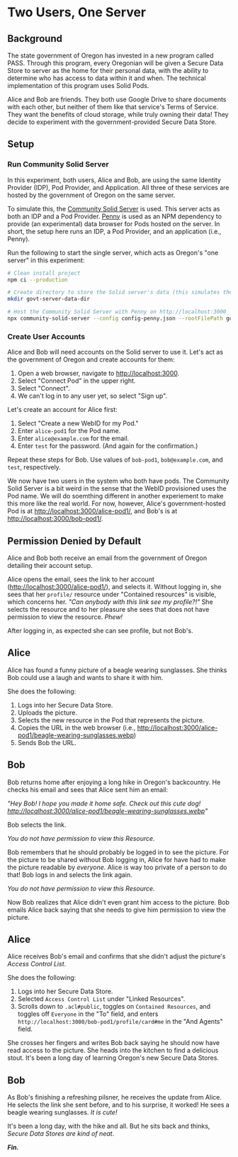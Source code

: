 # Two Users, One Server

## Background

The state government of Oregon has invested in a new program called PASS.
Through this program, every Oregonian will be given a Secure Data Store to server as the home for their personal data,
with the ability to determine who has access to data within it and when.
The technical implementation of this program uses Solid Pods.

Alice and Bob are friends.
They both use Google Drive to share documents with each other, but neither of them like that service's Terms of Service.
They want the benefits of cloud storage, while truly owning their data!
They decide to experiment with the government-provided Secure Data Store.

## Setup

### Run Community Solid Server

In this experiment, both users, Alice and Bob, are using the same
Identity Provider (IDP),
Pod Provider,
and Application.
All three of these services are hosted by the government of Oregon on the same server.

To simulate this, the [Community Solid Server](https://github.com/CommunitySolidServer/CommunitySolidServer) is used.
This server acts as both an IDP and a Pod Provider.
[Penny](https://gitlab.com/vincenttunru/penny) is used as an NPM dependency to provide (an experimental) data browser for Pods hosted on the server.
In short, the setup here runs an IDP, a Pod Provider, and an application (i.e., Penny).

Run the following to start the single server, which acts as Oregon's "one server" in this experiment:

```bash
# Clean install project
npm ci --production

# Create directory to store the Solid server's data (this simulates the government's data storage)
mkdir govt-server-data-dir

# Host the Community Solid Server with Penny on http://localhost:3000
npx community-solid-server --config config-penny.json --rootFilePath govt-server-data-dir --loggingLevel info --port 3000
```

### Create User Accounts

Alice and Bob will need accounts on the Solid server to use it.
Let's act as the government of Oregon and create accounts for them:

1. Open a web browser, navigate to <http://localhost:3000>.
2. Select "Connect Pod" in the upper right.
3. Select "Connect".
4. We can't log in to any user yet, so select "Sign up".

Let's create an account for Alice first:

1. Select "Create a new WebID for my Pod."
2. Enter `alice-pod1` for the Pod name.
3. Enter `alice@example.com` for the email.
4. Enter `test` for the password. (And again for the confirmation.)

Repeat these steps for Bob.
Use values of `bob-pod1`, `bob@example.com`, and `test`, respectively.

We now have two users in the system who both have pods.
The Community Solid Server is a bit weird in the sense that the WebID provisioned uses the Pod name.
We will do soemthing different in another experiement to make this more like the real world.
For now, however,
Alice's government-hosted Pod is at <http://localhost:3000/alice-pod1/>,
and Bob's is at <http://localhost:3000/bob-pod1/>.


## Permission Denied by Default

Alice and Bob both receive an email from the government of Oregon detailing their account setup.

Alice opens the email, sees the link to her account (<http://localhost:3000/alice-pod1/>), and selects it.
Without logging in, she sees that her `profile/` resource under "Contained resources" is visible, which concerns her.
_"Can anybody with this link see my profile?!"_
She selects the resource and to her pleasure she sees that does not have permission to view the resource.
_Phew!_

After logging in, as expected she can see profile, but not Bob's.

## Alice

Alice has found a funny picture of a beagle wearing sunglasses.
She thinks Bob could use a laugh and wants to share it with him.

She does the following:

1. Logs into her Secure Data Store.
2. Uploads the picture.
3. Selects the new resource in the Pod that represents the picture.
4. Copies the URL in the web browser (i.e., <http://localhost:3000/alice-pod1/beagle-wearing-sunglasses.webp>)
5. Sends Bob the URL.

## Bob

Bob returns home after enjoying a long hike in Oregon's backcountry.
He checks his email and sees that Alice sent him an email:

_"Hey Bob! I hope you made it home safe. Check out this cute dog! <http://localhost:3000/alice-pod1/beagle-wearing-sunglasses.webp>"_

Bob selects the link.

_You do not have permission to view this Resource._

Bob remembers that he should probably be logged in to see the picture.
For the picture to be shared without Bob logging in, Alice for have had to make the picture readable by _everyone_.
Alice is way too private of a person to do that!
Bob logs in and selects the link again.

_You do not have permission to view this Resource._

Now Bob realizes that Alice didn't even grant him access to the picture.
Bob emails Alice back saying that she needs to give him permission to view the picture.

## Alice

Alice receives Bob's email and confirms that she didn't adjust the picture's _Access Control List_.

She does the following:

1. Logs into her Secure Data Store.
2. Selected `Access Control List` under "Linked Resources".
3. Scrolls down to `.acl#public`, toggles on `Contained Resources`, and toggles off `Everyone` in the "To" field, and enters `http://localhost:3000/bob-pod1/profile/card#me` in the "And Agents" field.

She crosses her fingers and writes Bob back saying he should now have read access to the picture.
She heads into the kitchen to find a delicious stout.
It's been a long day of learning Oregon's new Secure Data Stores.

## Bob

As Bob's finishing a refreshing pilsner, he receives the update from Alice.
He selects the link she sent before,
and to his surprise, it worked!
He sees a beagle wearing sunglasses.
_It is cute!_

It's been a long day, with the hike and all.
But he sits back and thinks, _Secure Data Stores are kind of neat_.

***Fin.***
